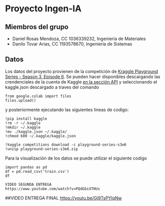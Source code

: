 
# Proyecto Ingen-IA
## Miembros del grupo
- Daniel Rosas Mendoza, CC 1036339232, Ingeniería de Materiales
- Danilo Tovar Arias, CC 1193578670, Ingeniería de Sistemas

## Datos
Los datos del proyecto provienen de la competición de [Kraggle Playground Series - Season 3, Episode 6](https://www.kaggle.com/competitions/playground-series-s3e6/overview). Se pueden hacer disponibles descargando las crendenciales de la cuenta de Kaggle [en la sección API](https://www.kaggle.com/settings/account) y seleccionando el kaggle.json descargado a traves del comando
```
from google.colab import files
files.upload()
```
y posteriormente ejecutando las siguientes lineas de codigo:
```
!pip install kaggle
!rm -r ~/.kaggle
!mkdir ~/.kaggle
!mv ./kaggle.json ~/.kaggle/
!chmod 600 ~/.kaggle/kaggle.json
```
```
!kaggle competitions download -c playground-series-s3e6
!unzip playground-series-s3e6.zip
```
Para la visualización de los datos se puede utilizar el siguiente codigo
```
import pandas as pd
df = pd.read_csv('train.csv')
df
```



```
VIDEO SEGUNDA ENTREGA
https://www.youtube.com/watch?v=PQdGbiXTHUs
```
##VIDEO ENTREGA FINAL 
https://youtu.be/Gj9TsPYIqNw
```
